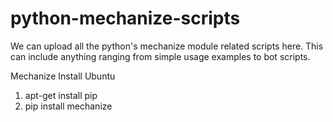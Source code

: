 python-mechanize-scripts
========================
We can upload all the python's mechanize module related scripts here. This can include anything ranging from simple usage examples to bot scripts.

Mechanize Install Ubuntu 
1. apt-get install pip
2. pip install mechanize
